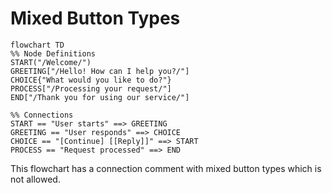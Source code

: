 # Mixed Button Types

```mermaid
flowchart TD
%% Node Definitions
START("/Welcome/")
GREETING["/Hello! How can I help you?/"]
CHOICE{"What would you like to do?"}
PROCESS["/Processing your request/"]
END["/Thank you for using our service/"]

%% Connections
START == "User starts" ==> GREETING
GREETING == "User responds" ==> CHOICE
CHOICE == "[Continue] [[Reply]]" ==> START
PROCESS == "Request processed" ==> END
```

This flowchart has a connection comment with mixed button types which is not allowed. 